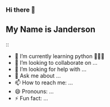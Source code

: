 ### Hi there 👋
## My Name is Janderson 
::
- 🌱 I’m currently learning python :snake:🐍:snake:
- 👯 I’m looking to collaborate on ...
- 🤔 I’m looking for help with ...
- 💬 Ask me about ...
- 📫 How to reach me: ...
- 😄 Pronouns: ...
- ⚡ Fun fact: ...

